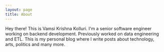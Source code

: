 ```yaml
---
layout: page
title: About
---
```


<p class="message">
  Hey there! This is Vamsi Krishna Kolluri. 
  I'm a senior software engineer working on backend development.
  Previously worked on data engineering and ETL.
  This is my personal blog where I write posts about technology,
  arts, politics and many more.
</p>

